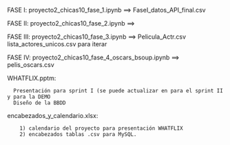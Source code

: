 FASE I: proyecto2_chicas10_fase_1.ipynb ==> FaseI_datos_API_final.csv

FASE II: proyecto2_chicas10_fase_2.ipynb ==> 
      
FASE III: proyecto2_chicas10_fase_3.ipynb ==> Pelicula_Actr.csv lista_actores_unicos.csv para iterar

FASE IV: proyecto2_chicas10_fase_4_oscars_bsoup.ipynb ==> pelis_oscars.csv

WHATFLIX.pptm:

      Presentación para sprint I (se puede actualizar en para el sprint II y para la DEMO
      Diseño de la BBDD

encabezados_y_calendario.xlsx:

        1) calendario del proyecto para presentación WHATFLIX
        2) encabezados tablas .csv para MySQL.
